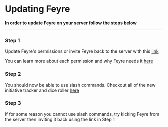 # Updating Feyre

**In order to update Feyre on your server follow the steps below**

----

### Step 1

Update Feyre's permissions or invite Feyre back to the server with this [link](http://invite.feyre.io)

You can learn more about each permission and why Feyre needs it [here](permissions-privacy.md)

### Step 2

You should now be able to use slash commands. Checkout all of the new initiative tracker and dice roller [here](commands.md)


### Step 3

If for some reason you cannot use slash commands, try kicking Feyre from the server then inviting it back using the link in Step 1